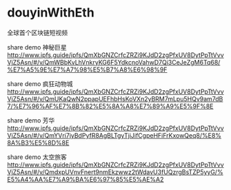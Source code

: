 # douyinWithEth
全球首个区块链短视频

share demo 神秘巨星
http://www.ipfs.guide/ipfs/QmXbGNZCrfcZRZi9KJdD2zgPfxUV8DytPpTtVvvVjZ5Asn/#/v/QmWBbKvLhVnkryKG6F5YdkcnoVahwD7Qi3CeJeZgM6Tq68/%E7%A5%9E%E7%A7%98%E5%B7%A8%E6%98%9F

share demo 疯狂动物城
http://www.ipfs.guide/ipfs/QmXbGNZCrfcZRZi9KJdD2zgPfxUV8DytPpTtVvvVjZ5Asn/#/v/QmUKaQwN2ppapUEFhbHsKoVXn2yBRM7mLpu5HQv9am7dB7/%E7%96%AF%E7%8B%82%E5%8A%A8%E7%89%A9%E5%9F%8E

share demo 芳华
http://www.ipfs.guide/ipfs/QmXbGNZCrfcZRZi9KJdD2zgPfxUV8DytPpTtVvvVjZ5Asn/#/v/QmYVri7jyBdPyfR8AgBLTgyTjiJifCgpeHFiFrKxowQeq8/%E8%8A%B3%E5%8D%8E

share demo 太空旅客
http://www.ipfs.guide/ipfs/QmXbGNZCrfcZRZi9KJdD2zgPfxUV8DytPpTtVvvVjZ5Asn/#/v/QmdxpUVnvFnert9nmEkzwwz2tWdavU3fUQzrgBsTZP5yyG/%E5%A4%AA%E7%A9%BA%E6%97%85%E5%AE%A2